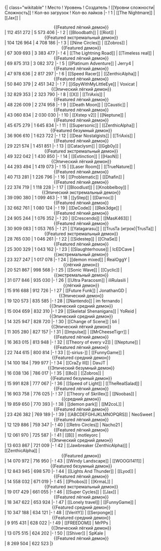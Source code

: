 {| class="wikitable"
! Место
! Уровень
! Создатель
! [[Уровни сложности|Сложность]]
! Кол-во загрузок
! Кол-во лайков
|-
! 1
| [[The Nightmare]]
| [[Jax]]
| <center>{{Featured лёгкий демон}}</center>
| 112 451 272
| 5 573 406
|-
! 2
| [[Bloodbath]]
| [[Riot]]
| <center>{{Featured экстремальный демон}}</center>
| 104 126 964
| 4 708 186
|-
! 3
| [[Nine Circles]]
| [[Zobros]]
| <center>{{Featured демон}}</center>
| 67 309 693
| 3 383 477
|-
! 4
| [[The Lightning Road]]
| [[Timeless real]]
| <center>{{Featured лёгкий демон}}</center>
| 69 875 313
| 3 082 372
|-
! 5
| [[Platinum Adventure]]
| Jerry4
| <center>{{Featured лёгкий демон}}</center>
| 47 978 636
| 2 817 297
|-
! 6
| [[Speed Racer]]
| [[ZenthicAlpha]]
| <center>{{Featured лёгкий демон}}</center>
| 50 840 379
| 2 451 342
|-
! 7
| [[iSpyWithMyLittleEye]]
| Voxicat
| <center>{{Эпический лёгкий демон}}</center>
| 32 829 353
| 2 323 790
|-
! 8
| [[X]]
| [[TriAxis]]
| <center>{{Featured лёгкий демон}}</center>
| 48 226 009
| 2 274 958
|-
! 9
| [[Death Moon]]
| [[Caustic]]
| <center>{{Featured лёгкий демон}}</center>
| 43 060 834
| 2 030 030
|-
! 10
| [[Xstep v2]]
| [[Neptune]]
| <center>{{Featured лёгкий демон}}</center>
| 45 675 279
| 1 645 834
|-
! 11
| [[Supersonic]]
| [[ZenthicAlpha]]
| <center>{{Featured безумный демон}}</center>
| 36 906 610
| 1 623 722
|-
! 12
| [[Dear Nostalgists]]
| [[TriAxis]]
| <center>{{Featured лёгкий демон}}</center>
| 29 221 574
| 1 451 851
|-
! 13
| [[Cataclysm]]
| [[Ggb0y]]
| <center>{{Featured экстремальный демон}}</center>
| 49 322 042
| 1 430 850
|-
! 14
| [[Extinction]]
| [[HaoN]]
| <center>{{Эпический лёгкий демон}}</center>
| 44 293 494
| 1 419 073
|-
! 15
| [[Laser Room]]
| [[TrueNature]]
| <center>{{Featured лёгкий демон}}</center>
| 40 713 281
| 1 226 796
|-
! 16
| [[Problematic]]
| [[Dhafin]]
| <center>{{Featured лёгкий демон}}</center>
| 22 374 719
| 1 118 228
|-
! 17
| [[Bloodlust]]
| [[Knobbelboy]]
| <center>{{Эпический экстремальный демон}}</center>
| 39 090 380
| 1 099 463
|-
! 18
| [[yStep]]
| [[Darnoc]]
| <center>{{Featured лёгкий демон}}</center>
| 32 662 761
| 1 080 124
|-
! 19
| [[DeCode]]
| [[Rek3dge]]
| <center>{{Featured лёгкий демон}}</center>
| 24 905 244
| 1 076 352
|-
! 20
| [[Crescendo]]
| [[MasK463]]
| <center>{{Featured лёгкий демон}}</center>
| 30 909 083
| 1 053 765
|-
! 21
| [[Yatagarasu]]
| [[TrusTa (игрок)|TrusTa]]
| <center>{{Featured экстремальный демон}}</center>
| 28 765 030
| 1 046 261
|-
! 22
| [[Sidestep]]
| [[ChaSe]]
| <center>{{Featured лёгкий демон}}</center>
| 25 300 329
| 1 043 162
|-
! 23
| [[Slaughterhouse]]
| IcEDCave
| <center>{{экстремальный демон}}</center>
| 23 327 247
| 1 017 078
|-
! 24
| [[demon mixed]]
| RealOggY
| <center>{{лёгкий демон}}</center>
| 20 521 867
| 998 568
|-
! 25
| [[Sonic Wave]]
| [[Cyclic]]
| <center>{{экстремальный демон}}</center>
| 31 077 846
| 935 030
|-
! 26
| [[Ultra Paracosm]]
| iIiRulasiIi
| <center>{{лёгкий демон}}</center>
| 15 916 688
| 912 726
|-
! 27
| [[Future Funk]]
| JonathanGD
| <center>{{Эпический демон}}</center>
| 19 120 573
| 835 585
|-
! 28
| [[Nantendo]]
| im fernando
| <center>{{Эпический средний демон}}</center>
| 15 004 659
| 832 310
|-
! 29
| [[Skeletal Shenanigans]]
| YoReid
| <center>{{Эпический средний демон}}</center>
| 14 325 947
| 828 720
|-
! 30
| [[Change of Scene]]
| bli
| <center>{{Эпический лёгкий демон}}</center>
| 11 305 280
| 827 157
|-
! 31
| [[Impulse]]
| [[MrCheeseTigrr]]
| <center>{{Featured лёгкий демон}}</center>
| 16 363 015
| 813 948
|-
! 32
| [[Theory of every v2]]
| [[Neptune]]
| <center>{{Featured лёгкий демон}}</center>
| 22 744 615
| 800 814
|-
! 33
| [[-sirius-]]
| [[FunnyGame]]
| <center>{{Featured средний демон}}</center>
| 14 100 184
| 799 977
|-
! 34
| [[CraZy III]]
| DavJT
| <center>{{Эпический безумный демон}}</center>
| 16 038 136
| 786 017
|-
! 35
| [[8o]]
| [[Zobros]]
| <center>{{Featured безумный демон}}</center>
| 15 991 828
| 777 067
|-
! 36
| [[Speed of Light]]
| [[TheRealSalad]]
| <center>{{Featured лёгкий демон}}</center>
| 16 903 758
| 776 025
|-
! 37
| [[Theory of Skrillex]]
| [[Noobas]]
| <center>{{средний демон}}</center>
| 19 859 650
| 770 393
|-
! 38
| [[demon park]]
| [[M2coL]]
| <center>{{Featured лёгкий демон}}</center>
| 23 426 382
| 769 189
|-
! 39
| [[ABCDEFGHIJKLMNOPQRS]]
| NeoSweet
| <center>{{Featured лёгкий демон}}</center>
| 12 129 886
| 759 347
|-
! 40
| [[Retro Circles]]
| Nacho21
| <center>{{Featured лёгкий демон}}</center>
| 12 061 970
| 725 587
|-
! 41
| [[B]]
| motleyorc
| <center>{{Эпический средний демон}}</center>
| 13 603 867
| 721 009
|-
! 42
| [[Jawbreaker (ZenthicAlpha)]]
| [[ZenthicAlpha]]
| <center>{{Featured демон}}</center>
| 14 070 972
| 716 950
|-
! 43
| [[Windy Landscape]]
| [[WOOGI1411]]
| <center>{{Featured безумный демон}}</center>
| 12 843 945
| 698 570
|-
! 44
| [[Lights And Thunder]]
| [[Lyod]]
| <center>{{Featured лёгкий демон}}</center>
| 14 558 032
| 671 019
|-
! 45
| [[Phobos]]
| [[KrmaL]]
| <center>{{Featured экстремальный демон}}</center>
| 19 017 429
| 661 055
|-
! 46
| [[Super Cycles]]
| [[Jax]]
| <center>{{Featured лёгкий демон}}</center>
| 18 347 622
| 653 924
|-
! 47
| [[Lonely travel]]
| [[FunnyGame]]
| <center>{{Featured средний демон}}</center>
| 10 347 188
| 634 121
|-
! 48
| [[VeritY]]
| [[Serponge]]
| <center>{{Featured средний демон}}</center>
| 9 915 431
| 628 022
|-
! 49
| [[FREEDOM]]
| MrPPs
| <center>{{Эпический лёгкий демон}}</center>
| 13 075 515
| 624 202
|-
! 50
| [[Shiver]]
| SpKale
| <center>{{Featured лёгкий демон}}</center>
| 8 269 504
| 622 523
|}
